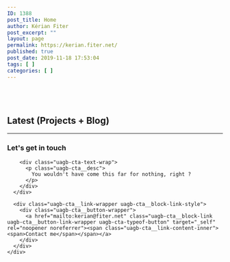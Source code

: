```yaml
---
ID: 1388
post_title: Home
author: Kérian Fiter
post_excerpt: ""
layout: page
permalink: https://kerian.fiter.net/
published: true
post_date: 2019-11-18 17:53:04
tags: [ ]
categories: [ ]
---
```

<!-- wp:block {"ref":1900} /-->

<!-- wp:spacer {"height":38} -->

<div style="height:38px" aria-hidden="true" class="wp-block-spacer">
</div>

<!-- /wp:spacer -->

<!-- wp:heading -->

## Latest (Projects + Blog)

<!-- /wp:heading -->

<!-- wp:block {"ref":1904} /-->

<!-- wp:separator -->

<hr class="wp-block-separator" />

<!-- /wp:separator -->

<!-- wp:uagb/call-to-action {"classMigrate":true,"block_id":"99d1e99e-600c-48fc-adc3-bff87acf1d96","ctaText":"Contact me","ctaLink":"mailto:kerian@fiter.net"} -->

<div class="uagb-cta__outer-wrap uagb-block-99d1e99e-600c-48fc-adc3-bff87acf1d96">
  <div class="uagb-cta__content-wrap uagb-cta__block uagb-cta__icon-position-right uagb-cta__content-right uagb-cta__content-stacked-tablet uagb-cta__button-valign-middle ">
    <div class="uagb-cta__left-right-wrap">
      <div class="uagb-cta__content">
        <div class="uagb-cta__title-wrap">
          <h3 class="uagb-cta__title">
            Let's get in touch
          </h3>
        </div>
        
        <div class="uagb-cta-text-wrap">
          <p class="uagb-cta__desc">
            You wouldn't have come this far for nothing, right ?
          </p>
        </div>
      </div>
      
      <div class="uagb-cta__link-wrapper uagb-cta__block-link-style">
        <div class="uagb-cta__button-wrapper">
          <a href="mailto:kerian@fiter.net" class="uagb-cta__block-link uagb-cta__button-link-wrapper uagb-cta-typeof-button" target="_self" rel="noopener noreferrer"><span class="uagb-cta__link-content-inner"><span>Contact me</span></span></a>
        </div>
      </div>
    </div>
  </div>
</div>

<!-- /wp:uagb/call-to-action -->

<!-- wp:image {"linkDestination":"custom"} --><figure class="wp-block-image">

<a href="http://www.cs.cmu.edu/~tilt/pinealweb/" target="_blank" rel="noopener noreferrer"><img src="http://www.cs.cmu.edu/~tilt/pinealweb/pineal.gif" alt="" /></a></figure> <!-- /wp:image -->